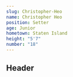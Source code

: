 ```yaml
---
slug: Christopher-Heo
name: Christopher Heo
position: Setter
age: Junior
hometown: Staten Island
height: "5'7"
number: "18"
---
```


## Header
